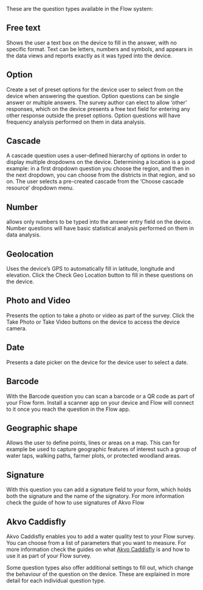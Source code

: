 These are the question types available in the Flow system:

## Free text
Shows the user a text box on the device to fill in the answer, with no specific format. Text can be letters, numbers and symbols, and appears in the data views and reports exactly as it was typed into the device.

## Option 
Create a set of preset options for the device user to select from on the device when answering the question. Option questions can be single answer or multiple answers. The survey author can elect to allow ‘other’ responses, which on the device presents a free text field for entering any other response outside the preset options. Option questions will have frequency analysis performed on them in data analysis.

## Cascade
A cascade question uses a user-defined hierarchy of options in order to display multiple dropdowns on the device. Determining a location is a good example: in a first dropdown question you choose the region, and then in the next dropdown, you can choose from the districts in that region, and so on. The user selects a pre-created cascade from the ‘Choose cascade resource’ dropdown menu.

## Number
allows only numbers to be typed into the answer entry field on the device. Number questions will have basic statistical analysis performed on them in data analysis.

## Geolocation 
Uses the device’s GPS to automatically fill in latitude, longitude and elevation. Click the Check Geo Location button to fill in these questions on the device.

## Photo and Video 
Presents the option to take a photo or video as part of the survey. Click the Take Photo or Take Video buttons on the device to access the device camera.

## Date 
Presents a date picker on the device for the device user to select a date.

## Barcode 
With the Barcode question you can scan a barcode or a QR code as part of your Flow form. Install a scanner app on your device and Flow will connect to it once you reach the question in the Flow app.

## Geographic shape 
Allows the user to define points, lines or areas on a map. This can for example be used to capture geographic features of interest such a group of water taps, walking paths, farmer plots, or protected woodland areas.

## Signature 
With this question you can add a signature field to your form, which holds both the signature and the name of the signatory. For more information check the guide of how to use signatures of Akvo Flow

## Akvo Caddisfly 
Akvo Caddisfly enables you to add a water quality test to your Flow survey. You can choose from a list of parameters that you want to measure. For more information check the guides on what [Akvo Caddisfly](caddisfly.md) is and how to use it as part of your Flow survey. 

Some question types also offer additional settings to fill out, which change the behaviour of the question on the device. These are explained in more detail for each individual question type. 